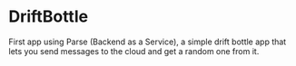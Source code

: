 # DriftBottle
First app using Parse (Backend as a Service), a simple drift bottle app that lets you send messages to the cloud and get a random one from it.

